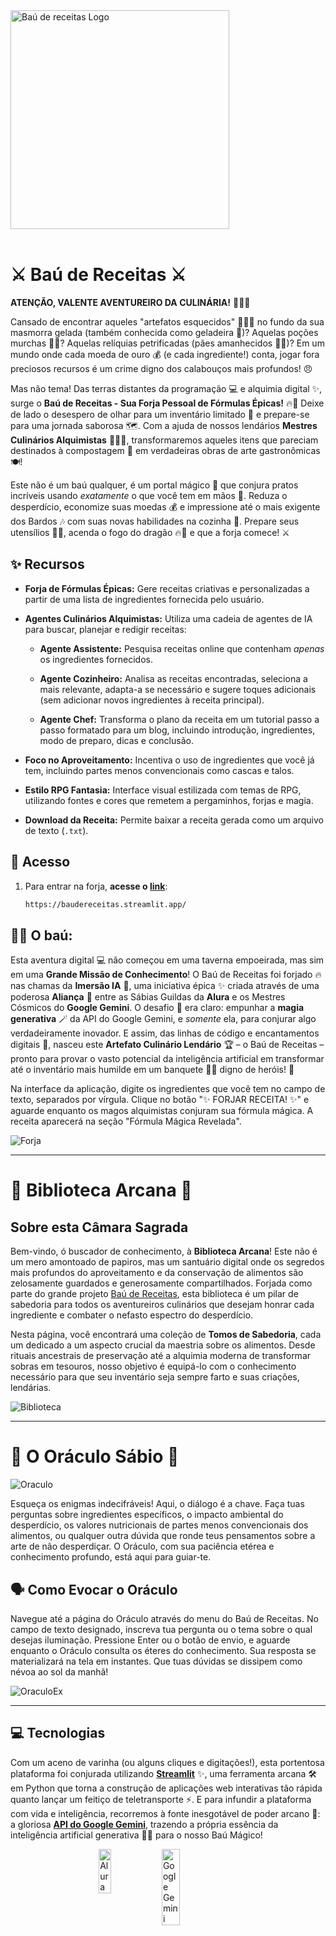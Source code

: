 <div aling="center">
  <a href="https://baudereceitas.streamlit.app/">
    <img src="assets/logo.png" alt="Baú de receitas Logo" width="350px"/>
  </a>
</div>
<br>
<p aling="center">
  <a href="https://baudereceitas.streamlit.app" target="_blank" rel="noopener noreferrer"></a>
</p>

# ⚔️ Baú de Receitas ⚔️

**ATENÇÃO, VALENTE AVENTUREIRO DA CULINÁRIA!** 🧑‍🍳✨

Cansado de encontrar aqueles "artefatos esquecidos" 🥔🧅🥕 no fundo da sua masmorra gelada (também conhecida como geladeira 🧊)? Aquelas poções murchas 🧪🥦? Aquelas relíquias petrificadas (pães amanhecidos 🍞🗿)? Em um mundo onde cada moeda de ouro 💰 (e cada ingrediente!) conta, jogar fora preciosos recursos é um crime digno dos calabouços mais profundos! 😠

Mas não tema! Das terras distantes da programação 💻 e alquimia digital ✨, surge o **Baú de Receitas - Sua Forja Pessoal de Fórmulas Épicas!** 🔥📜 Deixe de lado o desespero de olhar para um inventário limitado 🎒 e prepare-se para uma jornada saborosa 🗺️. Com a ajuda de nossos lendários **Mestres Culinários Alquimistas** 🧙‍♂️🍲, transformaremos aqueles itens que pareciam destinados à compostagem 🌱 em verdadeiras obras de arte gastronômicas 🍽️!

Este não é um baú qualquer, é um portal mágico 🔮 que conjura pratos incríveis usando *exatamente* o que você tem em mãos 🙌. Reduza o desperdício, economize suas moedas 💰 e impressione até o mais exigente dos Bardos 🎶 com suas novas habilidades na cozinha 💪. Prepare seus utensílios 🔪🥘, acenda o fogo do dragão 🔥🐉 e que a forja comece! ⚔️

## ✨ Recursos

* **Forja de Fórmulas Épicas:** Gere receitas criativas e personalizadas a partir de uma lista de ingredientes fornecida pelo usuário.

* **Agentes Culinários Alquimistas:** Utiliza uma cadeia de agentes de IA para buscar, planejar e redigir receitas:

    * **Agente Assistente:** Pesquisa receitas online que contenham *apenas* os ingredientes fornecidos.

    * **Agente Cozinheiro:** Analisa as receitas encontradas, seleciona a mais relevante, adapta-a se necessário e sugere toques adicionais (sem adicionar novos ingredientes à receita principal).

    * **Agente Chef:** Transforma o plano da receita em um tutorial passo a passo formatado para um blog, incluindo introdução, ingredientes, modo de preparo, dicas e conclusão.

* **Foco no Aproveitamento:** Incentiva o uso de ingredientes que você já tem, incluindo partes menos convencionais como cascas e talos.

* **Estilo RPG Fantasia:** Interface visual estilizada com temas de RPG, utilizando fontes e cores que remetem a pergaminhos, forjas e magia.

* **Download da Receita:** Permite baixar a receita gerada como um arquivo de texto (`.txt`).

## 🚀 Acesso

1.  Para entrar na forja, **acesse o [link](https://baudereceitas.streamlit.app/)**:

    ```bash
    https://baudereceitas.streamlit.app/
    ```

## 🧙‍♂️ O baú:
Esta aventura digital 💻 não começou em uma taverna empoeirada, mas sim em uma **Grande Missão de Conhecimento**! O Baú de Receitas foi forjado 🔥 nas chamas da **Imersão IA** 🧠, uma iniciativa épica ✨ criada através de uma poderosa **Aliança** 🤝 entre as Sábias Guildas da **Alura** e os Mestres Cósmicos do **Google Gemini**. O desafio 🎯 era claro: empunhar a **magia generativa** 🪄 da API do Google Gemini, e *somente* ela, para conjurar algo verdadeiramente inovador. E assim, das linhas de código e encantamentos digitais 📜, nasceu este **Artefato Culinário Lendário** 🏆 – o Baú de Receitas – pronto para provar o vasto potencial da inteligência artificial em transformar até o inventário mais humilde em um banquete 🍗🥘 digno de heróis! 🚀

Na interface da aplicação, digite os ingredientes que você tem no campo de texto, separados por vírgula. Clique no botão "✨ FORJAR RECEITA! ✨" e aguarde enquanto os magos alquimistas conjuram sua fórmula mágica. A receita aparecerá na seção "Fórmula Mágica Revelada".

![Forja](assets/forja.png)

---

# 📜 Biblioteca Arcana 📜

## Sobre esta Câmara Sagrada

Bem-vindo, ó buscador de conhecimento, à **Biblioteca Arcana**! Este não é um mero amontoado de papiros, mas um santuário digital onde os segredos mais profundos do aproveitamento e da conservação de alimentos são zelosamente guardados e generosamente compartilhados. Forjada como parte do grande projeto [Baú de Receitas](https://baudereceitas.streamlit.app/), esta biblioteca é um pilar de sabedoria para todos os aventureiros culinários que desejam honrar cada ingrediente e combater o nefasto espectro do desperdício.

Nesta página, você encontrará uma coleção de **Tomos de Sabedoria**, cada um dedicado a um aspecto crucial da maestria sobre os alimentos. Desde rituais ancestrais de preservação até a alquimia moderna de transformar sobras em tesouros, nosso objetivo é equipá-lo com o conhecimento necessário para que seu inventário seja sempre farto e suas criações, lendárias.

![Biblioteca](assets/biblioteca.png)

---
# 🔮 O Oráculo Sábio 🔮
![Oraculo](assets/oraculo.png)

Esqueça os enigmas indecifráveis! Aqui, o diálogo é a chave. Faça tuas perguntas sobre ingredientes específicos, o impacto ambiental do desperdício, os valores nutricionais de partes menos convencionais dos alimentos, ou qualquer outra dúvida que ronde teus pensamentos sobre a arte de não desperdiçar. O Oráculo, com sua paciência etérea e conhecimento profundo, está aqui para guiar-te.


## 🗣️ Como Evocar o Oráculo

Navegue até a página do Oráculo através do menu do Baú de Receitas. No campo de texto designado, inscreva tua pergunta ou o tema sobre o qual desejas iluminação. Pressione Enter ou o botão de envio, e aguarde enquanto o Oráculo consulta os éteres do conhecimento. Sua resposta se materializará na tela em instantes. Que tuas dúvidas se dissipem como névoa ao sol da manhã!

![OraculoEx](assets/oraculoex.png)

---

## 💻 Tecnologias

Com um aceno de varinha (ou alguns cliques e digitações!), esta portentosa plataforma foi conjurada utilizando [**Streamlit**](https://github.com/streamlit/streamlit) ✨, uma ferramenta arcana 🛠️ em Python que torna a construção de aplicações web interativas tão rápida quanto lançar um feitiço de teletransporte ⚡. E para infundir a plataforma com vida e inteligência, recorremos à fonte inesgotável de poder arcano 🔮: a gloriosa [**API do Google Gemini**](https://ai.google.dev/gemini-api/docs?hl=pt-br), trazendo a própria essência da inteligência artificial generativa 🧠✨ para o nosso Baú Mágico!

<div style="display: flex; justify-content: center;">
  <img src="assets/alura.png" alt="Alura" width="20%" />
  <img src="assets/gemini.png" alt="Google Gemini" width="24%" />
</div>